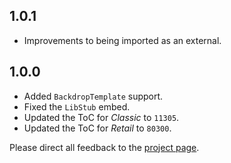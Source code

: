 ## 1.0.1

- Improvements to being imported as an external.

## 1.0.0

- Added `BackdropTemplate` support.
- Fixed the `LibStub` embed.
- Updated the ToC for _Classic_ to `11305`.
- Updated the ToC for _Retail_ to `80300`.

Please direct all feedback to the [project page](https://github.com/SFX-WoW/AceGUI-3.0_SFX-Widgets).
